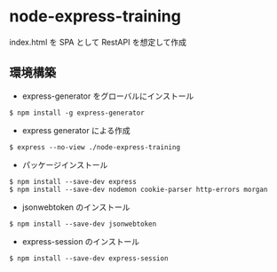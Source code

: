 # node-express-training

index.html を SPA として RestAPI を想定して作成

## 環境構築

- express-generator をグローバルにインストール

```
$ npm install -g express-generator
```

- express generator による作成

```
$ express --no-view ./node-express-training
```

- パッケージインストール

```
$ npm install --save-dev express
$ npm install --save-dev nodemon cookie-parser http-errors morgan
```

- jsonwebtoken のインストール

```
$ npm install --save-dev jsonwebtoken
```

- express-session のインストール

```
$ npm install --save-dev express-session
```
